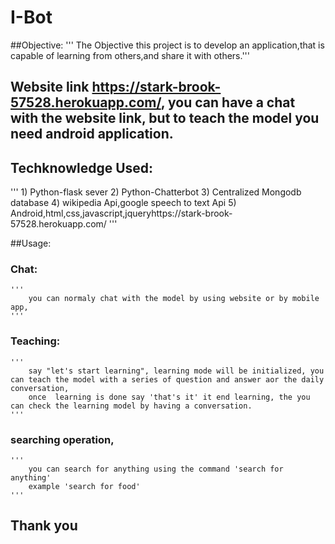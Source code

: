 # I-Bot
##Objective:
''' The Objective this project is to develop an application,that is capable of learning from others,and share it with others.'''

## Website link https://stark-brook-57528.herokuapp.com/, you can have a chat with the website link, but to teach the model you need android application.

## Techknowledge Used:
'''
	1) Python-flask sever
	2) Python-Chatterbot
	3) Centralized Mongodb database
	4) wikipedia Api,google speech to text Api
	5) Android,html,css,javascript,jqueryhttps://stark-brook-57528.herokuapp.com/
'''

##Usage:
###	Chat:
	'''
		you can normaly chat with the model by using website or by mobile app,
	'''
###	Teaching:
	'''
		say "let's start learning", learning mode will be initialized, you can teach the model with a series of question and answer aor the daily conversation,
		once  learning is done say 'that's it' it end learning, the you can check the learning model by having a conversation.
	'''
###	searching operation,
	'''	
		you can search for anything using the command 'search for anything' 
		example 'search for food'
	'''
## Thank you   

